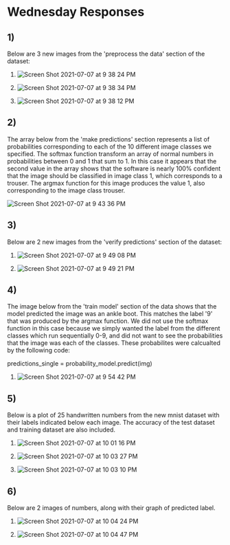 # Wednesday Responses

## 1) 
Below are 3 new images from the 'preprocess the data' section of the dataset:

1. ![Screen Shot 2021-07-07 at 9 38 24 PM](https://user-images.githubusercontent.com/60228369/125006211-97354b80-e02b-11eb-9c3a-17681b45d13d.png)

2. ![Screen Shot 2021-07-07 at 9 38 34 PM](https://user-images.githubusercontent.com/60228369/125006213-98667880-e02b-11eb-8647-b9e149ce31a2.png)

3. ![Screen Shot 2021-07-07 at 9 38 12 PM](https://user-images.githubusercontent.com/60228369/125006218-9997a580-e02b-11eb-9ff7-5f79b16fd0a7.png)

## 2) 
The array below from the 'make predictions' section represents a list of probabilities corresponding to each of the 10 different image classes we specified. The softmax function transform an array of normal numbers in probabilities between 0 and 1 that sum to 1. In this case it appears that the second value in the array shows that the software is nearly 100% confident that the image should be classified in image class 1, which corresponds to a trouser. The argmax function for this image produces the value 1, also corresponding to the image class trouser.

![Screen Shot 2021-07-07 at 9 43 36 PM](https://user-images.githubusercontent.com/60228369/125006996-5f2f0800-e02d-11eb-92b1-f938f440c5cf.png)


## 3) 
Below are 2 new images from the 'verify predictions' section of the dataset:

1. ![Screen Shot 2021-07-07 at 9 49 08 PM](https://user-images.githubusercontent.com/60228369/125007254-d795c900-e02d-11eb-886d-90cf3ab9e519.png)

2. ![Screen Shot 2021-07-07 at 9 49 21 PM](https://user-images.githubusercontent.com/60228369/125007255-d795c900-e02d-11eb-826a-be68ad742299.png)

## 4) 
The image below from the 'train model' section of the data shows that the model predicted the image was an ankle boot. This matches the label '9' that was produced by the argmax function. We did not use the softmax function in this case because we simply wanted the label from the different classes which run sequentially 0-9, and did not want to see the probabilities that the image was each of the classes. These probabilites were calcualted by the following code: 

predictions_single = probability_model.predict(img)


1. ![Screen Shot 2021-07-07 at 9 54 42 PM](https://user-images.githubusercontent.com/60228369/125007796-10826d80-e02f-11eb-94e7-764a55438fb9.png)


## 5)
Below is a plot of 25 handwritten numbers from the new mnist dataset with their labels indicated below each image. The accuracy of the test dataset and training dataset are also included.

1. ![Screen Shot 2021-07-07 at 10 01 16 PM](https://user-images.githubusercontent.com/60228369/125007954-740c9b00-e02f-11eb-9d3c-49026611c27f.png)

2. ![Screen Shot 2021-07-07 at 10 03 27 PM](https://user-images.githubusercontent.com/60228369/125007977-7e2e9980-e02f-11eb-9d39-d2e33d4bd50f.png)

3. ![Screen Shot 2021-07-07 at 10 03 10 PM](https://user-images.githubusercontent.com/60228369/125007978-7e2e9980-e02f-11eb-8b6f-39b38103efb8.png)

## 6) 
Below are 2 images of numbers, along with their graph of predicted label. 

1. ![Screen Shot 2021-07-07 at 10 04 24 PM](https://user-images.githubusercontent.com/60228369/125008117-cbab0680-e02f-11eb-9dff-4fb30ce430f0.png)

2. ![Screen Shot 2021-07-07 at 10 04 47 PM](https://user-images.githubusercontent.com/60228369/125008118-cbab0680-e02f-11eb-9d2f-79777535aa1e.png)

